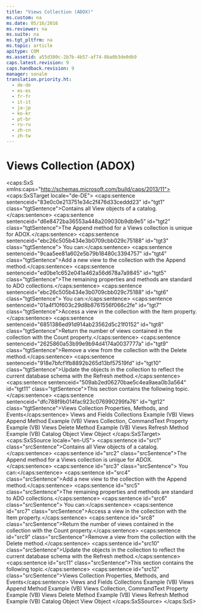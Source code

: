 ```yaml
---
title: "Views Collection (ADOX)"
ms.custom: na
ms.date: 05/16/2016
ms.reviewer: na
ms.suite: na
ms.tgt_pltfrm: na
ms.topic: article
apitype: COM
ms.assetid: a55d380c-2b7b-4b57-af74-8ba0b3de0db9
caps.latest.revision: 9
caps.handback.revision: 9
manager: sonalm
translation.priority.ht: 
  - de-de
  - es-es
  - fr-fr
  - it-it
  - ja-jp
  - ko-kr
  - pt-br
  - ru-ru
  - zh-cn
  - zh-tw
---
```

# Views Collection (ADOX)
<?xml version="1.0" encoding="utf-8"?>
<caps:SxS xmlns:caps="http://schemas.microsoft.com/build/caps/2013/11">
  <caps:SxSTarget locale="de-DE">
    <developerReferenceWithoutSyntaxDocument xsi:schemaLocation="http://ddue.schemas.microsoft.com/authoring/2003/5 http://dduestorage.blob.core.windows.net/ddueschema/developer.xsd" xmlns="http://ddue.schemas.microsoft.com/authoring/2003/5" xmlns:xlink="http://www.w3.org/1999/xlink" xmlns:xsi="http://www.w3.org/2001/XMLSchema-instance">
      <introduction>
        <para>
          <caps:sentence sentenceid="83e0c0e213751e34c2f476d33ceddd23" id="tgt1" class="tgtSentence">Contains all <legacyLink xlink:href="653421ce-7b94-43d0-9bc6-4900f8f2af45">View</legacyLink> objects of a catalog.</caps:sentence>
        </para>
      </introduction>
      <languageReferenceRemarks>
        <content>
          <para>
            <caps:sentence sentenceid="d6e8472ba36553a448a209030b9db9e5" id="tgt2" class="tgtSentence">The <legacyLink xlink:href="6070fd58-3237-4c77-a966-5b39ce5d57e4">Append</legacyLink> method for a <legacyBold>Views</legacyBold> collection is unique for ADOX.</caps:sentence>
            <caps:sentence sentenceid="ebc26c505b434e3b0709cbb029c75188" id="tgt3" class="tgtSentence"> You can:</caps:sentence>
          </para>
          <list class="bullet">
            <listItem>
              <para>
                <caps:sentence sentenceid="9caa5ee81a602e5b79b18480c3394757" id="tgt4" class="tgtSentence">Add a new view to the collection with the <unmanagedCodeEntityReference>Append</unmanagedCodeEntityReference> method.</caps:sentence>
              </para>
            </listItem>
          </list>
          <para>
            <caps:sentence sentenceid="ed0be1c652e041a462a56d678a7a9845" id="tgt5" class="tgtSentence">The remaining properties and methods are standard to ADO collections.</caps:sentence>
            <caps:sentence sentenceid="ebc26c505b434e3b0709cbb029c75188" id="tgt6" class="tgtSentence"> You can:</caps:sentence>
          </para>
          <list class="bullet">
            <listItem>
              <para>
                <caps:sentence sentenceid="01a4f10f603c29d8b8761556f066c2fe" id="tgt7" class="tgtSentence">Access a view in the collection with the <legacyLink xlink:href="e11484bb-c5c7-42d8-9bb8-21572125d727">Item</legacyLink> property.</caps:sentence>
              </para>
            </listItem>
            <listItem>
              <para>
                <caps:sentence sentenceid="6851386ed91d914ab23562d5c21f0152" id="tgt8" class="tgtSentence">Return the number of views contained in the collection with the <legacyLink xlink:href="da9ccd1f-d402-41a2-940c-45556fc5340d">Count</legacyLink> property.</caps:sentence>
              </para>
            </listItem>
            <listItem>
              <para>
                <caps:sentence sentenceid="2625860a53b99e9b94d4174a0037777a" id="tgt9" class="tgtSentence">Remove a view from the collection with the <legacyLink xlink:href="e6b6e3a4-8952-4d79-81f4-51019c338374">Delete</legacyLink> method.</caps:sentence>
              </para>
            </listItem>
            <listItem>
              <para>
                <caps:sentence sentenceid="918e7bfcf1fb8892b265d13bf57519fd" id="tgt10" class="tgtSentence">Update the objects in the collection to reflect the current database schema with the <legacyLink xlink:href="089b7ca7-684f-4259-8032-5bd1ecc54426">Refresh</legacyLink> method.</caps:sentence>
              </para>
            </listItem>
          </list>
          <para>
            <caps:sentence sentenceid="509ab2ed06270bae5c4ea9aea0b3a564" id="tgt11" class="tgtSentence">This section contains the following topic.</caps:sentence>
          </para>
          <list class="bullet">
            <listItem>
              <para>
                <legacyLink xlink:href="04e119a4-39e1-45fe-8e39-c9b9afbfeb27">
                  <caps:sentence sentenceid="dfc788f9b014fac923c076990299fa76" id="tgt12" class="tgtSentence">Views Collection Properties, Methods, and Events</caps:sentence>
                </legacyLink>
              </para>
            </listItem>
          </list>
        </content>
      </languageReferenceRemarks>
      <relatedTopics>
        <link xlink:href="d8304849-3f80-4cf3-9425-529d2a8ebedd">Views and Fields Collections Example (VB)</link>
        <link xlink:href="b5b4c082-ac29-4f49-a8b8-e21b554c9b0d">Views Append Method Example (VB)</link>
        <link xlink:href="a05a0190-352d-44ff-9488-0c94e9fb656e">Views Collection, CommandText Property Example (VB)</link>
        <link xlink:href="17df2a83-4166-4df8-8c17-0a33aaac8582">Views Delete Method Example (VB)</link>
        <link xlink:href="cdad2d66-6ade-40dc-9e74-e40cfa9bc127">Views Refresh Method Example (VB)</link>
        <link xlink:href="bb651639-a488-4e38-b6de-0ed99fa4dd92">Catalog Object</link>
        <link xlink:href="653421ce-7b94-43d0-9bc6-4900f8f2af45">View Object</link>
      </relatedTopics>
    </developerReferenceWithoutSyntaxDocument>
  </caps:SxSTarget>
  <caps:SxSSource locale="en-US">
    <developerReferenceWithoutSyntaxDocument xsi:schemaLocation="http://ddue.schemas.microsoft.com/authoring/2003/5 http://dduestorage.blob.core.windows.net/ddueschema/developer.xsd" xmlns="http://ddue.schemas.microsoft.com/authoring/2003/5" xmlns:xlink="http://www.w3.org/1999/xlink" xmlns:xsi="http://www.w3.org/2001/XMLSchema-instance">
      <introduction>
        <para>
          <caps:sentence id="src1" class="srcSentence">Contains all <legacyLink xlink:href="653421ce-7b94-43d0-9bc6-4900f8f2af45">View</legacyLink> objects of a catalog.</caps:sentence>
        </para>
      </introduction>
      <languageReferenceRemarks>
        <content>
          <para>
            <caps:sentence id="src2" class="srcSentence">The <legacyLink xlink:href="6070fd58-3237-4c77-a966-5b39ce5d57e4">Append</legacyLink> method for a <legacyBold>Views</legacyBold> collection is unique for ADOX.</caps:sentence>
            <caps:sentence id="src3" class="srcSentence"> You can:</caps:sentence>
          </para>
          <list class="bullet">
            <listItem>
              <para>
                <caps:sentence id="src4" class="srcSentence">Add a new view to the collection with the <unmanagedCodeEntityReference>Append</unmanagedCodeEntityReference> method.</caps:sentence>
              </para>
            </listItem>
          </list>
          <para>
            <caps:sentence id="src5" class="srcSentence">The remaining properties and methods are standard to ADO collections.</caps:sentence>
            <caps:sentence id="src6" class="srcSentence"> You can:</caps:sentence>
          </para>
          <list class="bullet">
            <listItem>
              <para>
                <caps:sentence id="src7" class="srcSentence">Access a view in the collection with the <legacyLink xlink:href="e11484bb-c5c7-42d8-9bb8-21572125d727">Item</legacyLink> property.</caps:sentence>
              </para>
            </listItem>
            <listItem>
              <para>
                <caps:sentence id="src8" class="srcSentence">Return the number of views contained in the collection with the <legacyLink xlink:href="da9ccd1f-d402-41a2-940c-45556fc5340d">Count</legacyLink> property.</caps:sentence>
              </para>
            </listItem>
            <listItem>
              <para>
                <caps:sentence id="src9" class="srcSentence">Remove a view from the collection with the <legacyLink xlink:href="e6b6e3a4-8952-4d79-81f4-51019c338374">Delete</legacyLink> method.</caps:sentence>
              </para>
            </listItem>
            <listItem>
              <para>
                <caps:sentence id="src10" class="srcSentence">Update the objects in the collection to reflect the current database schema with the <legacyLink xlink:href="089b7ca7-684f-4259-8032-5bd1ecc54426">Refresh</legacyLink> method.</caps:sentence>
              </para>
            </listItem>
          </list>
          <para>
            <caps:sentence id="src11" class="srcSentence">This section contains the following topic.</caps:sentence>
          </para>
          <list class="bullet">
            <listItem>
              <para>
                <legacyLink xlink:href="04e119a4-39e1-45fe-8e39-c9b9afbfeb27">
                  <caps:sentence id="src12" class="srcSentence">Views Collection Properties, Methods, and Events</caps:sentence>
                </legacyLink>
              </para>
            </listItem>
          </list>
        </content>
      </languageReferenceRemarks>
      <relatedTopics>
        <link xlink:href="d8304849-3f80-4cf3-9425-529d2a8ebedd">Views and Fields Collections Example (VB)</link>
        <link xlink:href="b5b4c082-ac29-4f49-a8b8-e21b554c9b0d">Views Append Method Example (VB)</link>
        <link xlink:href="a05a0190-352d-44ff-9488-0c94e9fb656e">Views Collection, CommandText Property Example (VB)</link>
        <link xlink:href="17df2a83-4166-4df8-8c17-0a33aaac8582">Views Delete Method Example (VB)</link>
        <link xlink:href="cdad2d66-6ade-40dc-9e74-e40cfa9bc127">Views Refresh Method Example (VB)</link>
        <link xlink:href="bb651639-a488-4e38-b6de-0ed99fa4dd92">Catalog Object</link>
        <link xlink:href="653421ce-7b94-43d0-9bc6-4900f8f2af45">View Object</link>
      </relatedTopics>
    </developerReferenceWithoutSyntaxDocument>
  </caps:SxSSource>
</caps:SxS>